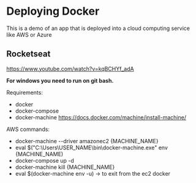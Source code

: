 # Deploying Docker
This is a demo of an app that is deployed into a cloud computing service like AWS or Azure

## Rocketseat
https://www.youtube.com/watch?v=kqBCHYf_adA

<strong>For windows you need to run on git bash.</strong>

Requirements:
* docker
* docker-compose
* docker-machine https://docs.docker.com/machine/install-machine/

AWS commands:
* docker-machine --driver amazonec2 {MACHINE_NAME}
* eval $("C:\Users\USER_NAME\bin\docker-machine.exe" env {MACHINE_NAME)
* docker-compose up -d
* docker-machine kill {MACHINE_NAME}
* eval $(docker-machine env -u) -> to exit from the ec2 docker